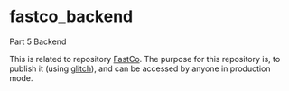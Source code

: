# fastco_backend
Part 5 Backend

This is related to repository [FastCo](https://github.com/fransyosuaa/fastco/tree/main/Part%205_Full-Stack%20Application/backend). The purpose for this repository is, to publish it (using [glitch](https://glitch.com/)), and can be accessed by anyone in production mode.

